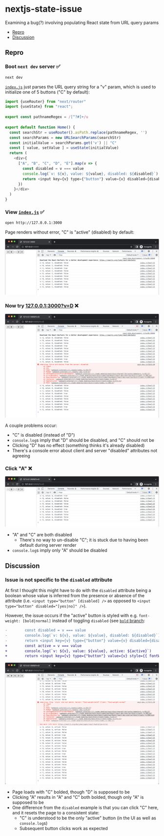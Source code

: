 # nextjs-state-issue
Examining a bug(?) involving populating React state from URL query params

- [Repro](#repro)
- [Discussion](#discussion)

## Repro <a id="repro"></a>

### Boot `next dev` server ✅
```bash
next dev
```

[`index.js`](./pages/index.js) just parses the URL query string for a "v" param, which is used to initialize one of 5 buttons ("C" by default):

```javascript
import {useRouter} from "next/router"
import {useState} from "react";

export const pathnameRegex = /[^?#]+/u

export default function Home() {
  const searchStr = useRouter().asPath.replace(pathnameRegex, '')
  const searchParams = new URLSearchParams(searchStr)
  const initialValue = searchParams.get('v') || "C"
  const [ value, setValue ] = useState(initialValue)
  return (
    <div>{
      ["A", "B", "C", "D", "E"].map(v => {
        const disabled = v === value
        console.log(`v: ${v}, value: ${value}, disabled: ${disabled}`)
        return <input key={v} type={"button"} value={v} disabled={disabled} onClick={() => setValue(v)} />
      })
    }</div>
  )
}
```

### View [`index.js`](./pages/index.js) ✅

```bash
open http://127.0.0.1:3000
```
Page renders without error, "C" is "active" (disabled) by default:

![](./screenshots/C.png)

### Now try [127.0.0.1:3000?v=D](http://127.0.0.1:3000?v=D) ❌

![](./screenshots/D.png)

A couple problems occur:
- "C" is disabled (instead of "D")
- `console.log`s imply that "D" should be disabled, and "C" should not be
- Clicking "D" has no effect (something thinks it's already disabled)
- There's a console error about client and server "disabled" attributes not agreeing

### Click "A" ❌

![](./screenshots/AC.png)

- "A" and "C" are both disabled
  - There's no way to un-disable "C"; it is stuck due to having been default during server render
- `console.log`s imply only "A" should be disabled

## Discussion <a id="discussion"></a>

### Issue is not specific to the `disabled` attribute
At first I thought this might have to do with the `disabled` attribute being a boolean whose value is inferred from the presence or absence of the attribute (i.e. `<input type="button" [disabled] />` as opposed to `<input type="button" disabled="[yes|no]" />`).

However, the issue occurs if the "active" button is styled with e.g. `font-weight: [bold|normal]` instead of toggling `disabled` (see [`bold` branch](https://github.com/ryan-williams/nextjs-state-issue/blob/bold/pages/index.js):

```diff
-        const disabled = v === value
-        console.log(`v: ${v}, value: ${value}, disabled: ${disabled}`)
-        return <input key={v} type={"button"} value={v} disabled={disabled} onClick={() => setVal>
+        const active = v === value
+        console.log(`v: ${v}, value: ${value}, active: ${active}`)
+        return <input key={v} type={"button"} value={v} style={{ fontWeight: active ? "bold" : "n>
```

![](./screenshots/AC-bold.png)

- Page loads with "C" bolded, though "D" is supposed to be
- Clicking "A" results in "A" and "C" both bolded, though only "A" is supposed to be
- One difference from the `disabled` example is that you can click "C" here, and it resets the page to a consistent state:
  - "C" is understood to be the only "active" button (in the UI as well as `console.log`s)
  - Subsequent button clicks work as expected
